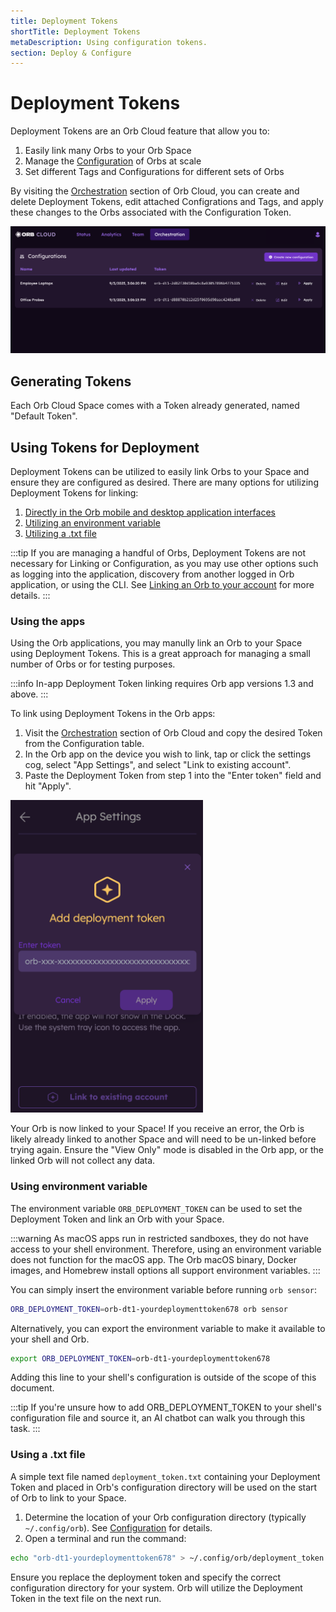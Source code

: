 ```yaml
---
title: Deployment Tokens
shortTitle: Deployment Tokens
metaDescription: Using configuration tokens.
section: Deploy & Configure
---
```


# Deployment Tokens

Deployment Tokens are an Orb Cloud feature that allow you to:

1. Easily link many Orbs to your Orb Space
2. Manage the [Configuration](/docs/deploy-and-configure/configuration) of Orbs at scale
3. Set different Tags and Configurations for different sets of Orbs

By visiting the [Orchestration](https://cloud.orb.net/orchestration) section of Orb Cloud, you can create and delete Deployment Tokens, edit attached Configrations and Tags, and apply these changes to the Orbs associated with the Configuration Token.

![Deployment Tokens](../../images/deploy-and-configure/configuration-tokens.png)

## Generating Tokens

Each Orb Cloud Space comes with a Token already generated, named "Default Token".

## Using Tokens for Deployment

Deployment Tokens can be utilized to easily link Orbs to your Space and ensure they are configured as desired. There are many options for utilizing Deployment Tokens for linking:

1. [Directly in the Orb mobile and desktop application interfaces](/docs/deploy-and-configure/deployment-tokens#using-the-apps)
2. [Utilizing an environment variable](/docs/deploy-and-configure/deployment-tokens#using-environment-variable)
3. [Utilizing a .txt file](/docs/deploy-and-configure/deployment-tokens#using-a-txt-file)

:::tip
If you are managing a handful of Orbs, Deployment Tokens are not necessary for Linking or Configuration, as you may use other options such as logging into the application, discovery from another logged in Orb application, or using the CLI. See [Linking an Orb to your account](/docs/orb-app/linking-orb-to-account) for more details.
:::

### Using the apps

Using the Orb applications, you may manully link an Orb to your Space using Deployment Tokens. This is a great approach for managing a small number of Orbs or for testing purposes.

:::info
In-app Deployment Token linking requires Orb app versions 1.3 and above.
:::

To link using Deployment Tokens in the Orb apps:

1. Visit the [Orchestration](https://cloud.orb.net/orchestration) section of Orb Cloud and copy the desired Token from the Configuration table.
2. In the Orb app on the device you wish to link, tap or click the settings cog, select "App Settings", and select "Link to existing account".
3. Paste the Deployment Token from step 1 into the "Enter token" field and hit "Apply".

<img src="../../images/deploy-and-configure/app-deployment-token.png" alt="App Deployment Token" style="max-height:500px;margin:auto;">

Your Orb is now linked to your Space! If you receive an error, the Orb is likely already linked to another Space and will need to be un-linked before trying again. Ensure the "View Only" mode is disabled in the Orb app, or the linked Orb will not collect any data.

### Using environment variable

The environment variable `ORB_DEPLOYMENT_TOKEN` can be used to set the Deployment Token and link an Orb with your Space.

:::warning
As macOS apps run in restricted sandboxes, they do not have access to your shell environment. Therefore, using an environment variable does not function for the macOS app. The Orb macOS binary, Docker images, and Homebrew install options all support environment variables.
:::

You can simply insert the environment variable before running `orb sensor`:

```bash
ORB_DEPLOYMENT_TOKEN=orb-dt1-yourdeploymenttoken678 orb sensor
```

Alternatively, you can export the environment variable to make it available to your shell and Orb.

```bash
export ORB_DEPLOYMENT_TOKEN=orb-dt1-yourdeploymenttoken678
```

Adding this line to your shell's configuration is outside of the scope of this document.

:::tip
If you're unsure how to add ORB_DEPLOYMENT_TOKEN to your shell's configuration file and source it, an AI chatbot can walk you through this task.
:::

### Using a .txt file

A simple text file named `deployment_token.txt` containing your Deployment Token and placed in Orb's configuration directory will be used on the start of Orb to link to your Space.

1. Determine the location of your Orb configuration directory (typically `~/.config/orb`). See [Configuration](/docs/deploy-and-configure/configuration) for details.
2. Open a terminal and run the command:

```bash
echo "orb-dt1-yourdeploymenttoken678" > ~/.config/orb/deployment_token.txt
```

Ensure you replace the deployment token and specify the correct configuration directory for your system. Orb will utilize the Deployment Token in the text file on the next run.
